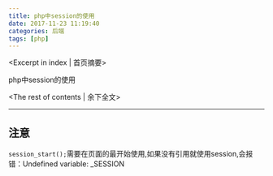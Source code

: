 ```yaml
---
title: php中session的使用
date: 2017-11-23 11:19:40
categories: 后端
tags: [php]
---
```

<Excerpt in index | 首页摘要> 

php中session的使用

<!-- more -->
<The rest of contents | 余下全文>

-----
## 注意
`session_start();`需要在页面的最开始使用,如果没有引用就使用session,会报错：Undefined variable: _SESSION